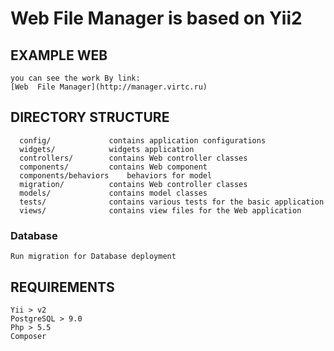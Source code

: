 Web  File Manager is based on Yii2
============================

EXAMPLE WEB
-------------------
    you can see the work By link:
    [Web  File Manager](http://manager.virtc.ru)
   
DIRECTORY STRUCTURE
-------------------

      config/             contains application configurations
      widgets/            widgets application
      controllers/        contains Web controller classes
      components/         contains Web component
      components/behaviors    behaviors for model
      migration/          contains Web controller classes
      models/             contains model classes
      tests/              contains various tests for the basic application
      views/              contains view files for the Web application



### Database
    Run migration for Database deployment

REQUIREMENTS
------------

    Yii > v2
    PostgreSQL > 9.0
    Php > 5.5
    Composer

